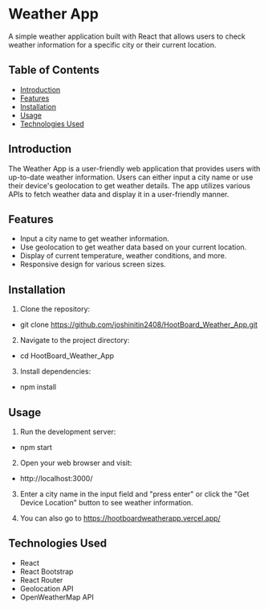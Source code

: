 # Weather App

A simple weather application built with React that allows users to check weather information for a specific city or their current location.

## Table of Contents

- [Introduction](#introduction)
- [Features](#features)
- [Installation](#installation)
- [Usage](#usage)
- [Technologies Used](#technologies-used)

## Introduction

The Weather App is a user-friendly web application that provides users with up-to-date weather information. Users can either input a city name or use their device's geolocation to get weather details. The app utilizes various APIs to fetch weather data and display it in a user-friendly manner.

## Features

- Input a city name to get weather information.
- Use geolocation to get weather data based on your current location.
- Display of current temperature, weather conditions, and more.
- Responsive design for various screen sizes.

## Installation

1. Clone the repository:
-  git clone https://github.com/joshinitin2408/HootBoard_Weather_App.git

2. Navigate to the project directory:
-  cd HootBoard_Weather_App

3. Install dependencies:
-  npm install

## Usage

1. Run the development server:
-  npm start

2. Open your web browser and visit:
-  http://localhost:3000/

3. Enter a city name in the input field and "press enter" or click the "Get Device Location" button to see    weather information.

4. You can also go to https://hootboardweatherapp.vercel.app/

## Technologies Used

-  React
-  React Bootstrap
-  React Router
-  Geolocation API
-  OpenWeatherMap API